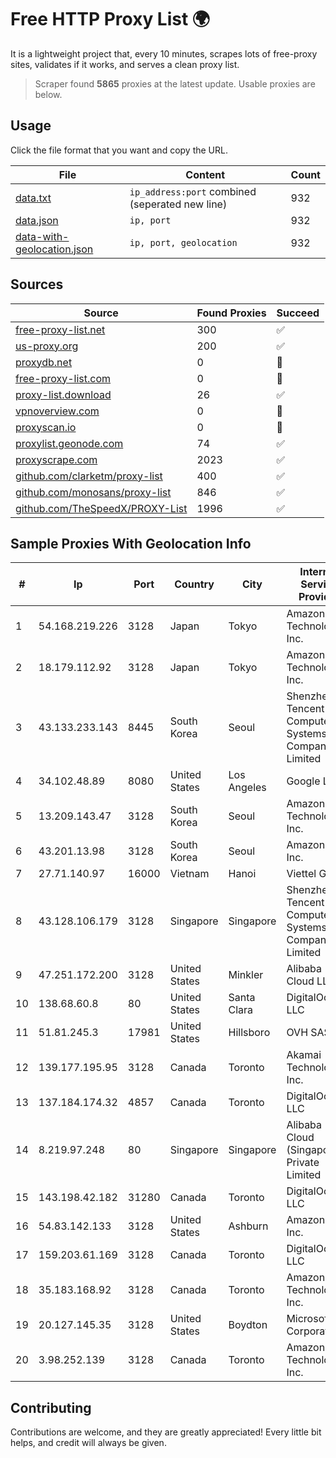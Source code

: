 
# Free HTTP Proxy List 🌍

It is a lightweight project that, every 10 minutes, scrapes lots of free-proxy sites, validates if it works, and serves a clean proxy list.


> Scraper found **5865** proxies at the latest update. Usable proxies are below.

## Usage

Click the file format that you want and copy the URL.


|File|Content|Count|
|----|-------|-----|
|[data.txt](https://raw.githubusercontent.com/themiralay/Proxy-List-World/master/data.txt)|`ip_address:port` combined (seperated new line)|932|
|[data.json](https://raw.githubusercontent.com/themiralay/Proxy-List-World/master/data.json)|`ip, port`|932|
|[data-with-geolocation.json](https://raw.githubusercontent.com/themiralay/Proxy-List-World/master/data-with-geolocation.json)|`ip, port, geolocation`|932|

## Sources

|Source|Found Proxies|Succeed|
|------|-------------|-------|
|[free-proxy-list.net](https://free-proxy-list.net)|300|✅|
|[us-proxy.org](https://www.us-proxy.org)|200|✅|
|[proxydb.net](http://proxydb.net)|0|🚫|
|[free-proxy-list.com](https://free-proxy-list.com/?page=&port=&type%5B%5D=http&type%5B%5D=https&up_time=0&search=Search)|0|🚫|
|[proxy-list.download](https://www.proxy-list.download/HTTP)|26|✅|
|[vpnoverview.com](https://vpnoverview.com/privacy/anonymous-browsing/free-proxy-servers)|0|🚫|
|[proxyscan.io](https://www.proxyscan.io)|0|🚫|
|[proxylist.geonode.com](https://proxylist.geonode.com/api/proxy-list?limit=300&page=1&sort_by=lastChecked&sort_type=desc&protocols=http,https)|74|✅|
|[proxyscrape.com](https://api.proxyscrape.com/v2/?request=displayproxies&protocol=http&timeout=10000&country=all&ssl=all&anonymity=all)|2023|✅|
|[github.com/clarketm/proxy-list](https://raw.githubusercontent.com/clarketm/proxy-list/master/proxy-list-raw.txt)|400|✅|
|[github.com/monosans/proxy-list](https://raw.githubusercontent.com/monosans/proxy-list/main/proxies/http.txt)|846|✅|
|[github.com/TheSpeedX/PROXY-List](https://raw.githubusercontent.com/TheSpeedX/PROXY-List/master/http.txt)|1996|✅|


## Sample Proxies With Geolocation Info

|#|Ip|Port|Country|City|Internet Service Provider|
|-|--|----|-------|----|-------------------------|
|1|54.168.219.226|3128|Japan|Tokyo|Amazon Technologies Inc.|
|2|18.179.112.92|3128|Japan|Tokyo|Amazon Technologies Inc.|
|3|43.133.233.143|8445|South Korea|Seoul|Shenzhen Tencent Computer Systems Company Limited|
|4|34.102.48.89|8080|United States|Los Angeles|Google LLC|
|5|13.209.143.47|3128|South Korea|Seoul|Amazon Technologies Inc.|
|6|43.201.13.98|3128|South Korea|Seoul|Amazon.com, Inc.|
|7|27.71.140.97|16000|Vietnam|Hanoi|Viettel Group|
|8|43.128.106.179|3128|Singapore|Singapore|Shenzhen Tencent Computer Systems Company Limited|
|9|47.251.172.200|3128|United States|Minkler|Alibaba Cloud LLC|
|10|138.68.60.8|80|United States|Santa Clara|DigitalOcean, LLC|
|11|51.81.245.3|17981|United States|Hillsboro|OVH SAS|
|12|139.177.195.95|3128|Canada|Toronto|Akamai Technologies, Inc.|
|13|137.184.174.32|4857|Canada|Toronto|DigitalOcean, LLC|
|14|8.219.97.248|80|Singapore|Singapore|Alibaba Cloud (Singapore) Private Limited|
|15|143.198.42.182|31280|Canada|Toronto|DigitalOcean, LLC|
|16|54.83.142.133|3128|United States|Ashburn|Amazon.com, Inc.|
|17|159.203.61.169|3128|Canada|Toronto|DigitalOcean, LLC|
|18|35.183.168.92|3128|Canada|Toronto|Amazon Technologies Inc.|
|19|20.127.145.35|3128|United States|Boydton|Microsoft Corporation|
|20|3.98.252.139|3128|Canada|Toronto|Amazon Technologies Inc.|



## Contributing

Contributions are welcome, and they are greatly appreciated! Every
little bit helps, and credit will always be given.

